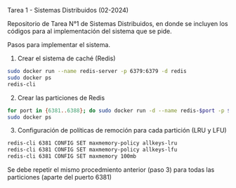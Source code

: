 Tarea 1 - Sistemas Distribuidos (02-2024)

Repositorio de Tarea N°1 de Sistemas Distribuidos, en donde se incluyen los códigos para al implementación del sistema que se pide.

Pasos para implementar el sistema.

1. Crear el sistema de caché (Redis)
```bash
sudo docker run --name redis-server -p 6379:6379 -d redis
sudo docker ps
redis-cli
```

2. Crear las particiones de Redis
```bash
for port in {6381..6388}; do sudo docker run -d --name redis-$port -p $port:6379 redis; done
sudo docker ps
```

3. Configuración de políticas de remoción para cada partición (LRU y LFU)
```bash
redis-cli 6381 CONFIG SET maxmemory-policy allkeys-lru
redis-cli 6381 CONFIG SET maxmemory-policy allkeys-lfu
redis-cli 6381 CONFIG SET maxmemory 100mb
```
Se debe repetir el mismo procedmiento anterior (paso 3) para todas las particiones (aparte del puerto 6381)
